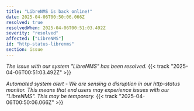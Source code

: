 ```yaml
---
title: "LibreNMS is back online!"
date: 2025-04-06T00:50:06.066Z
resolved: true
resolvedWhen: 2025-04-06T00:51:03.492Z
severity: "resolved"
affected: ["LibreNMS"]
id: "http-status-librenms"
section: issue
---
```


*The issue with our system "LibreNMS" has been resolved.* {{< track "2025-04-06T00:51:03.492Z" >}}

**Automated system alert* - We are sensing a disruption in our http-status monitor. This means that end users may experience issues with our "LibreNMS". This may be temporary.* {{< track "2025-04-06T00:50:06.066Z" >}}
